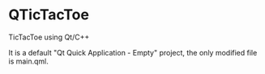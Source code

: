 # QTicTacToe
TicTacToe using Qt/C++

It is a default "Qt Quick Application - Empty" project, the only modified file is main.qml.
